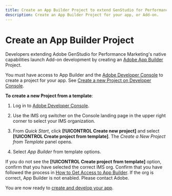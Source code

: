 ```yaml
---
title: Create an App Builder Project to extend GenStudio for Performance Marketing
description: Create an App Builder Project for your app, or Add-on.
---
```

# Create an App Builder Project

Developers extending Adobe GenStudio for Performance Marketing's native capabilities launch Add-on development by creating an [Adobe App Builder](https://developer.adobe.com/app-builder/) Project.

You must have access to App Builder and the [Adobe Developer Console](https://developer.adobe.com/developer-console/) to create a project for your app. See [Create a new Project on Developer Console](https://developer.adobe.com/app-builder/docs/getting_started/first_app/#2-create-a-new-project-on-developer-console).

**To create a new Project from a template**:

1. Log in to [Adobe Developer Console](https://developer.adobe.com/developer-console/).

1. Use the IMS org switcher on the Console landing page in the upper right corner to select your IMS organization.

1. From _Quick Start_, click **[!UICONTROL Create new project]** and select **[!UICONTROL Create project from template]**. The _Create a New Project from Template_ panel opens.

1. Select _App Builder_ from template options.

If you do not see the **[!UICONTROL Create project from template]** option, confirm that you have selected the correct IMS org. Confirm that you have followed the process in [How to Get Access to App Builder](https://developer.adobe.com/app-builder/docs/overview/getting_access/). If the org is correct, App Builder is not enabled. Please contact Adobe.

You are now ready to [create and develop your app](create-app.md).
